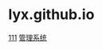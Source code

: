# lyx.github.io
<a href="https://zheshiliuyixiaoa.github.io/day05.%E5%88%98%E4%B8%80%E9%AA%81/html/03.%E5%8D%A7%E9%BE%99%E6%8E%A7%E8%82%A1.html">111</a> 
<a href="zheshiliuyixiaoa.github.io/zuye02/html/guanlixitong.html">管理系统</a>

